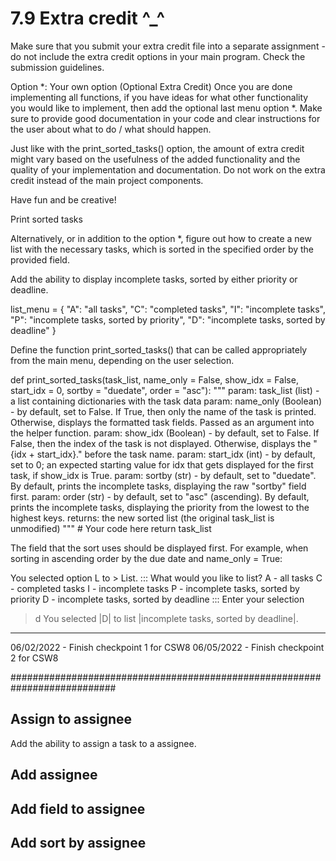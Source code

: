 # 7.9 Extra credit ^_^
Make sure that you submit your extra credit file into a separate assignment - do not include the extra credit options in your main program. Check the submission guidelines.

Option *: Your own option (Optional Extra Credit)
Once you are done implementing all functions, if you have ideas for what other functionality you would like to implement, then add the optional last menu option *. Make sure to provide good documentation in your code and clear instructions for the user about what to do / what should happen.

Just like with the print_sorted_tasks() option, the amount of extra credit might vary based on the usefulness of the added functionality and the quality of your implementation and documentation. Do not work on the extra credit instead of the main project components.

Have fun and be creative!

Print sorted tasks

Alternatively, or in addition to the option *, figure out how to create a new list with the necessary tasks, which is sorted in the specified order by the provided field.

Add the ability to display incomplete tasks, sorted by either priority or deadline.

list_menu = {
    "A": "all tasks",
    "C": "completed tasks",
    "I": "incomplete tasks",
    "P": "incomplete tasks, sorted by priority",
    "D": "incomplete tasks, sorted by deadline"
}

Define the function print_sorted_tasks() that can be called appropriately from the main menu, depending on the user selection.

def print_sorted_tasks(task_list, name_only = False, show_idx = False, start_idx = 0,
                sortby = "duedate", order = "asc"):
    """
    param: task_list (list) - a list containing dictionaries with
            the task data
    param: name_only (Boolean) - by default, set to False.
            If True, then only the name of the task is printed.
            Otherwise, displays the formatted task fields.
            Passed as an argument into the helper function.
    param: show_idx (Boolean) - by default, set to False.
            If False, then the index of the task is not displayed.
            Otherwise, displays the "{idx + start_idx}." before the
            task name.
    param: start_idx (int) - by default, set to 0;
            an expected starting value for idx that
            gets displayed for the first task, if show_idx is True.
    param: sortby (str) - by default, set to "duedate".
            By default, prints the incomplete tasks, displaying
            the raw "sortby" field first.
    param: order (str) - by default, set to "asc" (ascending).
            By default, prints the incomplete tasks, displaying
            the priority from the lowest to the highest keys.
    returns: the new sorted list (the original task_list is unmodified)
    """
        # Your code here
        return task_list

The field that the sort uses should be displayed first. For example, when sorting in ascending order by the due date and name_only = True:

You selected option L to > List.
::: What would you like to list?
A - all tasks
C - completed tasks
I - incomplete tasks
P - incomplete tasks, sorted by priority
D - incomplete tasks, sorted by deadline
::: Enter your selection
> d
You selected |D| to list |incomplete tasks, sorted by deadline|.
------------------------------------------
06/02/2022 - Finish checkpoint 1 for CSW8
06/05/2022 - Finish checkpoint 2 for CSW8

###########################################################################
## Assign to assignee

Add the ability to assign a task to a assignee.

## Add assignee

## Add field to assignee

## Add sort by assignee
